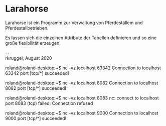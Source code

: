 # Larahorse

Larahorse ist ein Programm zur Verwaltung von Pferdeställem und 
Pferdestallbetrieben.

Es lassen sich die einzelnen Attribute der Tabellen definieren und 
so eine große flexibilität erzeugen.



--  
rkruggel, August 2020





roland@roland-desktop:~$ nc -vz localhost 63342
Connection to localhost 63342 port [tcp/*] succeeded!

roland@roland-desktop:~$ nc -vz localhost 8082
Connection to localhost 8082 port [tcp/*] succeeded!

roland@roland-desktop:~$ nc -vz localhost 8083
nc: connect to localhost port 8083 (tcp) failed: Connection refused

roland@roland-desktop:~$ nc -vz localhost 9000
Connection to localhost 9000 port [tcp/*] succeeded!





